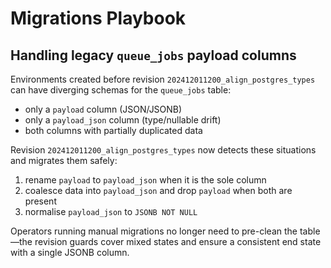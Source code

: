 # Migrations Playbook

## Handling legacy `queue_jobs` payload columns

Environments created before revision `202412011200_align_postgres_types` can
have diverging schemas for the `queue_jobs` table:

- only a `payload` column (JSON/JSONB)
- only a `payload_json` column (type/nullable drift)
- both columns with partially duplicated data

Revision `202412011200_align_postgres_types` now detects these situations and
migrates them safely:

1. rename `payload` to `payload_json` when it is the sole column
2. coalesce data into `payload_json` and drop `payload` when both are present
3. normalise `payload_json` to `JSONB NOT NULL`

Operators running manual migrations no longer need to pre-clean the table—the
revision guards cover mixed states and ensure a consistent end state with a
single JSONB column.
